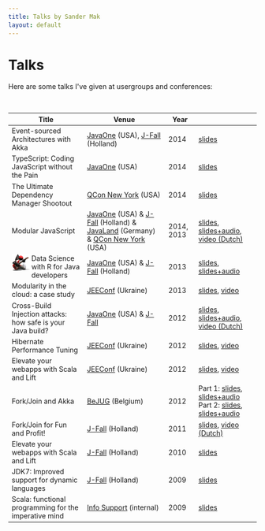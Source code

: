 ```yaml
---
title: Talks by Sander Mak
layout: default 
---
```


# Talks
Here are some talks I've given at usergroups and conferences:

<br>
<table class="table table-bordered table-striped">
	<thead>
		<tr>
			<th>Title</th>	
			<th>Venue</th>
			<th>Year</th>
			<th></th>
		</tr>
	</thead>
	<tr>
		<td>Event-sourced Architectures with Akka</td>
		<td><a href="https://oracleus.activeevents.com/2014/connect/sessionDetail.ww?SESSION_ID=1849">JavaOne</a> (USA),
			<a href="http://www.nljug.org/jfall/session/event-sourced-architectures-with-akka/69/">J-Fall</a> (Holland)
		</td>
		<td>2014</td>
		<td><a href="http://www.slideshare.net/SanderMak/eventsourced-architectures-with-akka">slides</a></td>
	</tr>
	<tr>
		<td>TypeScript: Coding JavaScript without the Pain</td>
		<td><a href="https://oracleus.activeevents.com/2014/connect/sessionDetail.ww?SESSION_ID=1853">JavaOne</a> (USA)</td>
		<td>2014</td>
		<td><a href="http://www.slideshare.net/SanderMak/typescript-coding-javascript-without-the-pain">slides</a></td>
	</tr>
	<tr>
		<td>The Ultimate Dependency Manager Shootout</td>
		<td><a href="https://qconnewyork.com/presentation/ultimate-dependency-manager-shoot-out">QCon New York</a> (USA)</td>
		<td>2014</td>
		<td><a href="http://www.slideshare.net/SanderMak/the-ultimate-dependency-manager-shootout-qcon-ny-2014">slides</a></td>
	</tr>
	<tr>
		<td>Modular JavaScript</td>
		<td><a href="http://www.oracle.com/javaone/index.html">JavaOne</a> (USA) &amp; <a href="http://www.nljug.org/jfall/session/modular-javascript/45/">J-Fall</a> (Holland) &amp; <a href="http://www.javaland.eu">JavaLand</a> (Germany) &amp; <a href="https://qconnewyork.com/presentation/modular-javascript-osgi-world">QCon New York</a> (USA)</td>
		<td>2014, 2013</td>
		<td><a href="http://www.slideshare.net/SanderMak/modular-javascript-26558391">slides</a>, 
		    <a href="http://parleys.com/play/52538817e4b0c4f11ec576c6">slides+audio</a>, <a href="http://parleys.com/play/52af832ae4b04354fb7e8aae">video (Dutch)</a></td>
	</tr>
	<tr>
		<td><a href="https://blogs.oracle.com/javaone/entry/congrats_to_the_2013_javaone"><img title="This talk won a JavaOne Rockstar award, yay :)" align="left" width="40px" src="pics/rockstar_dukewithguitar_small.gif"></a><div>Data Science with R for Java developers</div></td>
		<td><a href="http://www.oracle.com/javaone/index.html">JavaOne</a> (USA) &amp; <a href="http://www.nljug.org/jfall/session/data-science-with-r-for-java-developers-sander-mak/12/">J-Fall</a> (Holland)</td>
		<td>2013</td>
		<td><a href="http://www.slideshare.net/SanderMak/data-science-with-r-for-java-d">slides</a>, 
		    <a href="http://parleys.com/play/5253b2cfe4b0c4f11ec576ce">slides+audio</a></td>
	</tr>
	<tr>
		<td>Modularity in the cloud: a case study</td>
		<td><a href="http://jeeconf.com/home/conference-overview/">JEEConf</a> (Ukraine)</td>
		<td>2013</td>
		<td><a href="http://www.slideshare.net/SanderMak/modularity-in-thecloud">slides</a>, 
		    <a href="http://jeeconf.com/materials/osgi-in-the-cloud/">video</a></td>
	</tr>
	<tr>
		<td>Cross-Build Injection attacks: how safe is your Java build?</td>
		<td><a href="http://www.oracle.com/javaone/index.html">JavaOne</a> (USA) &amp; <a href="http://www.nljug.org/jfall/">J-Fall</a></td>
		<td>2012</td>
		<td><a href="https://www.slideshare.net/SanderMak/crossbuild-injection-attacks-how-safe-is-your-java-build">slides</a>,
		    <a href="http://www.youtube.com/watch?v=K2aTRS8uvY4&amp;list=PLKCk3OyNwIzsR4S-A62e73qi1ZV3phwS6">slides+audio</a>, <a href="http://parleys.com/play/5148922b0364bc17fc56c892/chapter0/about">video (Dutch)</a></td>
	</tr>
	<tr>
		<td>Hibernate Performance Tuning</td>
		<td><a href="http://jeeconf.com/home/conference-overview/">JEEConf</a> (Ukraine)</td>
		<td>2012</td>
		<td><a href="http://www.slideshare.net/SanderMak/hibernate-performance-tuning-jeeconf-2012">slides</a>, 
		    <a href="http://jeeconf.com/materials/hibernate-performance/">video</a></td>
	</tr>
	<tr>
		<td>Elevate your webapps with Scala and Lift</td>
		<td><a href="http://jeeconf.com/home/conference-overview/">JEEConf</a> (Ukraine)</td>
		<td>2012</td>
		<td><a href="http://www.slideshare.net/SanderMak/scala-lift-jeeconf-2012">slides</a>, 
		    <a href="http://jeeconf.com/materials/lift/">video</a></td>
	</tr>
	<tr>
		<td>Fork/Join and Akka</td>
		<td><a href="http://www.bejug.org">BeJUG</a> (Belgium)</td>
		<td>2012</td>
		<td>Part 1: <a href="http://www.slideshare.net/SanderMak/fork-join-bejug-2012">slides</a>, <a href="http://parleys.com/d/3217">slides+audio</a>
			<br>
			Part 2: <a href="http://www.slideshare.net/SanderMak/akka-bejug">slides</a>, <a href="http://parleys.com/d/3218">slides+audio</a>
		</td>
	</tr>	
	<tr>
		<td>Fork/Join for Fun and Profit!</td>
		<td><a href="http://www.nljug.org/pages/events/content/jfall_2011/sessions/00060/">J-Fall</a> (Holland)</td>
		<td>2011</td>
		<td><a href="http://www.slideshare.net/SanderMak/forkjoin-for-fun-and-profit-10075746">slides</a>, <a href="http://www.parleys.com/d/2746">video (Dutch)</a>
		</td>
	</tr>
	<tr>
		<td>Elevate your webapps with Scala and Lift</td>
		<td><a href="http://www.nljug.org/pages/events/content/jfall_2010/sessions/00016/">J-Fall</a> (Holland)</td>
		<td>2010</td>
		<td><a href="http://www.slideshare.net/SanderMak/elevate-your-webapps-with-scala-and-lift">slides</a></td>
	</tr>
	<tr>
		<td>JDK7: Improved support for dynamic languages</td>
		<td><a href="http://www.nljug.org/pages/events/content/jfall_2009/sessions/00004/">J-Fall</a> (Holland)</td>
		<td>2009</td>
		<td><a href="http://www.slideshare.net/SanderMak/jdk7-improved-support-for-dynamic-languages">slides</a></td>
	</tr>
	<tr>
		<td>Scala: functional programming for the imperative mind</td>
		<td><a href="http://www.infosupport.com">Info Support</a> (internal)</td>
		<td>2009</td>
		<td><a href="http://www.slideshare.net/SanderMak/scala-functional-programming-for-the-imperative-mind">slides</a></td>
	</tr>
</table>

